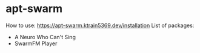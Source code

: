 # apt-swarm

How to use: https://apt-swarm.ktrain5369.dev/installation
List of packages:

- A Neuro Who Can't Sing
- SwarmFM Player

